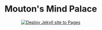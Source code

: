 <!-- markdownlint-disable-next-line -->
<div align="center">

  <!-- markdownlint-disable-next-line -->
  # Mouton's Mind Palace

  [![Deploy Jekyll site to Pages](https://github.com/MoutonDemocrate/MoutonMindPalace/actions/workflows/jekyll.yml/badge.svg)](https://github.com/MoutonDemocrate/MoutonMindPalace/actions/workflows/jekyll.yml)

</div>
